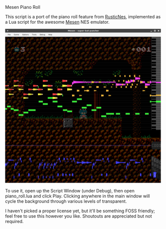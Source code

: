 Mesen Piano Roll

This script is a port of the piano roll feature from [RusticNes](https://github.com/zeta0134/rusticnes-sdl), implemented as a Lua script for the awesome [Mesen](https://github.com/SourMesen/Mesen) NES emulator. 

![Screenshot](screenshot.png)

To use it, open up the Script Window (under Debug), then open piano_roll.lua and click Play. Clicking anywhere in the main window will cycle the background through various levels of transparent.

I haven't picked a proper license yet, but it'll be something FOSS friendly; feel free to use this however you like. Shoutouts are appreciated but not required.
